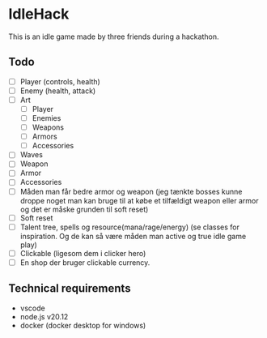 # IdleHack
This is an idle game made by three friends during a hackathon.

## Todo
- [ ] Player (controls, health)
- [ ] Enemy (health, attack)
- [ ] Art
    - [ ] Player
    - [ ] Enemies
    - [ ] Weapons
    - [ ] Armors
    - [ ] Accessories
- [ ] Waves
- [ ] Weapon 
- [ ] Armor
- [ ] Accessories
- [ ] Måden man får bedre armor og weapon (jeg tænkte bosses kunne droppe noget man kan bruge til at købe et tilfældigt weapon eller armor og det er måske grunden til soft reset)
- [ ] Soft reset 
- [ ] Talent tree, spells og resource(mana/rage/energy)  (se classes for inspiration. Og de kan så være måden man active og true idle game play)
- [ ] Clickable (ligesom dem i clicker hero)
- [ ] En shop der bruger clickable currency.

## Technical requirements
- vscode 
- node.js v20.12
- docker (docker desktop for windows)
